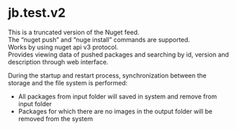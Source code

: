 # jb.test.v2
This is a truncated version of the Nuget feed.  
The “nuget push” and “nuge install” commands are supported.  
Works by using nuget api v3 protocol.  
Provides viewing data of pushed packages and searching by id, version and description through web interface.    

During the startup and restart process, synchronization between the storage and the file system is performed:  
* All packages from input folder will saved in system and remove from input folder  
* Packages for which there are no images in the output folder will be removed from the system  
